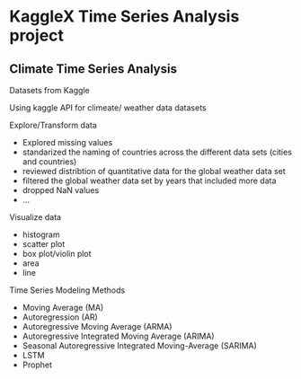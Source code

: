 # KaggleX Time Series Analysis project

Climate Time Series Analysis
---

Datasets from Kaggle

Using kaggle API for climeate/ weather data datasets

Explore/Transform data 
- Explored missing values
- standarized the naming of countries across the different data sets (cities and countries)
- reviewed distribtion of quantitative data for the global weather data set
- filtered the global weather data set by years that included more data
- dropped NaN values
- ...

Visualize data
- histogram
- scatter plot
- box plot/violin plot
- area
- line

Time Series Modeling Methods
- Moving Average (MA)
- Autoregression (AR)
- Autoregressive Moving Average (ARMA)
- Autoregressive Integrated Moving Average (ARIMA)
- Seasonal Autoregressive Integrated Moving-Average (SARIMA)
- LSTM
- Prophet

